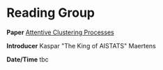 # Reading Group



**Paper** [Attentive Clustering Processes](https://arxiv.org/pdf/2010.15727.pdf)

**Introducer** Kaspar "The King of AISTATS" Maertens

**Date/Time** tbc
